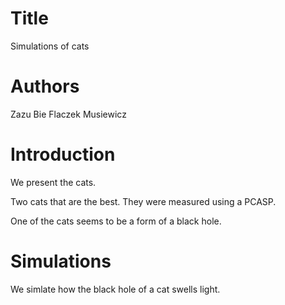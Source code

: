 # Title
Simulations of cats

# Authors
Zazu Bie
Flaczek Musiewicz

# Introduction
We present the cats.

Two cats that are the best. They were measured using a PCASP.

One of the cats seems to be a form of a black hole.
# Simulations

We simlate how the black hole of a cat swells light. 
